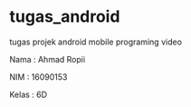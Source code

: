 # tugas_android
tugas projek android mobile programing video

Nama : Ahmad Ropii

NIM : 16090153

Kelas : 6D
